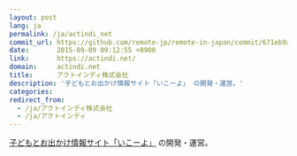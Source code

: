 ```yaml
---
layout: post
lang: ja
permalink: /ja/actindi_net
commit_url: https://github.com/remote-jp/remote-in-japan/commit/671eb9a4d5ea7bebac6c295617c4a60736e8e976
date:       2015-09-09 09:12:55 +0900
link:       https://actindi.net/
domain:     actindi.net
title:      アクトインディ株式会社
description: '子どもとお出かけ情報サイト「いこーよ」 の開発・運営。'
categories: 
redirect_from:
  - /ja/アクトインディ株式会社
  - /ja/アクトインディ
---
```


<p><a href="https://iko-yo.net/">子どもとお出かけ情報サイト「いこーよ」</a> の開発・運営。</p>
